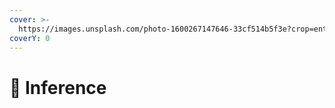 ```yaml
---
cover: >-
  https://images.unsplash.com/photo-1600267147646-33cf514b5f3e?crop=entropy&cs=srgb&fm=jpg&ixid=M3wxOTcwMjR8MHwxfHNlYXJjaHw2fHx0ZXN0aW5nfGVufDB8fHx8MTY4NTcwOTAyOHww&ixlib=rb-4.0.3&q=85
coverY: 0
---
```


# 🧪 Inference

